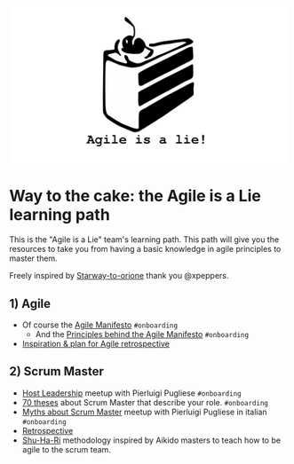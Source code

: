 
<img src="logo/agileisalie.jpg" width="500">

# Way to the cake: the Agile is a Lie learning path
This is the "Agile is a Lie" team's learning path.
This path will give you the resources to take you from having a basic knowledge in agile principles to master them.

Freely inspired by [Starway-to-orione](https://github.com/xpeppers/starway-to-orione) thank you @xpeppers.

## 1) Agile
* Of course the [Agile Manifesto](https://agilemanifesto.org/) ```#onboarding```
  * And the [Principles behind the Agile Manifesto](https://agilemanifesto.org/principles.html) ```#onboarding```
* [Inspiration & plan for Agile retrospective](https://retromat.org/en/)

## 2) Scrum Master
* [Host Leadership](https://vimeo.com/422134332) meetup with Pierluigi Pugliese ```#onboarding```
* [70 theses](https://age-of-product.com/70-scrum-master-theses/) about Scrum Master that describe your role. ```#onboarding```
* [Myths about Scrum Master](https://vimeo.com/414450263) meetup with Pierluigi Pugliese in italian   ```#onboarding```
* [Retrospective](https://retromat.org/blog/getting-started-with-retrospectives/) 
* [Shu-Ha-Ri](https://www.scrum.org/resources/blog/shu-ha-ri-professional-coaching) methodology inspired by Aikido masters to teach how to be agile to the scrum team.

